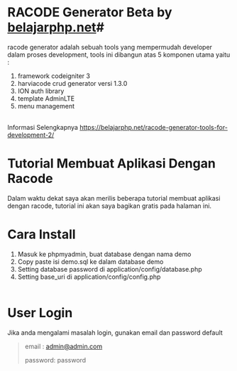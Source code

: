 # RACODE Generator Beta by [belajarphp.net](http://belajarphp.net)#
racode generator adalah sebuah tools yang mempermudah developer dalam proses development,
tools ini dibangun atas 5 komponen utama yaitu : <br>
1. framework codeigniter 3<br>
2. harviacode crud generator versi 1.3.0<br>
3. ION auth library<br>
4. template AdminLTE<br>
5. menu management<br><br>

Informasi Selengkapnya 
https://belajarphp.net/racode-generator-tools-for-development-2/
<br>
# Tutorial Membuat Aplikasi Dengan Racode
Dalam waktu dekat saya akan merilis beberapa tutorial membuat aplikasi dengan racode, tutorial ini akan saya bagikan gratis pada halaman ini.

# Cara Install
1. Masuk ke phpmyadmin, buat database dengan nama demo<br>
2. Copy paste isi demo.sql ke dalam database demo<br>
3. Setting database password di application/config/database.php<br>
4. Setting base_uri di application/config/config.php<br><br>

# User Login
Jika anda mengalami masalah login, gunakan email dan password default
> email : admin@admin.com
>
> password: password

